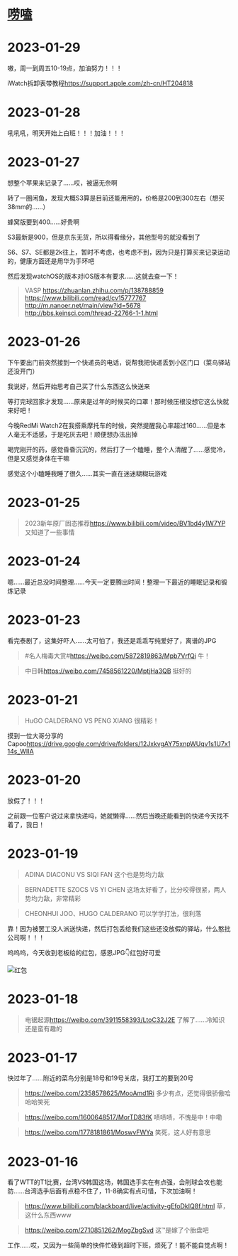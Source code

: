 # [唠嗑](https://github.com/noteMay/blog/issues/29)

# 2023-01-29

嗷，周一到周五10-19点，加油努力！！！

iWatch拆卸表带教程<https://support.apple.com/zh-cn/HT204818>

# 2023-01-28

吼吼吼，明天开始上白班！！！加油！！！

# 2023-01-27

想整个苹果来记录了……哎，被逼无奈啊

转了一圈闲鱼，发现大概S3算是目前还能用用的，价格是200到300左右（想买38mm的……）

蜂窝版要到400……好贵啊

S3最新是900，但是京东无货，所以得看缘分，其他型号的就没看到了

S6、S7、SE都是2k往上，暂时不考虑，也考虑不到，因为只是打算买来记录运动的，健康方面还是用华为手环吧

然后发现watchOS的版本对iOS版本有要求……这就去查一下！

> VASP
<https://zhuanlan.zhihu.com/p/138788859>
<https://www.bilibili.com/read/cv15777767>
<http://m.nanoer.net/main/view?id=5678>
<http://bbs.keinsci.com/thread-22766-1-1.html>

# 2023-01-26

下午要出门前突然接到一个快递员的电话，说帮我把快递丢到小区门口（菜鸟驿站还没开门）

我说好，然后开始思考自己买了什么东西这么快送来

等打完球回家才发现……原来是过年的时候买的口罩！那时候压根没想它这么快就来好吧！

今晚RedMi Watch2在我搭乘摩托车的时候，突然提醒我心率超过160……但是本人毫无不适感，于是吃灰去吧！顺便想办法出掉

喝完刚开的药，感觉昏昏沉沉的，然后打了一个瞌睡，整个人清醒了……感觉冷，但是又感觉身体在干嘛

感觉这个小瞌睡我睡了很久……其实一直在迷迷糊糊玩游戏

# 2023-01-25

> 2023新年原厂固态推荐<https://www.bilibili.com/video/BV1bd4y1W7YP>
又知道了一些事情

# 2023-01-24

嗯……最近总没时间整理……今天一定要腾出时间！整理一下最近的睡眠记录和锻炼记录

# 2023-01-23

看完泰剧了，这集好吓人……太可怕了，我还是乖乖写纯爱好了，离谱的JPG

> #名人梅毒大赏#<https://weibo.com/5872819863/Mpb7VrfQi>
牛！

> 中日韩<https://weibo.com/7458561220/MptjHa3QB>
挺好的

# 2023-01-21

> HuGO CALDERANO VS PENG XIANG
很精彩！

摸到一位大哥分享的Capoo<https://drive.google.com/drive/folders/12JxkvgAY75xnpWUqv1s1U7x114s_WIIA>

# 2023-01-20

放假了！！！

之前跟一位客户说过来拿快递吗，她就懒得……然后当晚还能看到的快递今天找不着了，我日！

# 2023-01-19

> ADINA DIACONU VS SIQI FAN
这个也是势均力敌

> BERNADETTE SZOCS VS YI CHEN
这场太好看了，比分咬得很紧，两人势均力敌，非常精彩

> CHEONHUI JOO、HUGO CALDERANO
可以学学打法，很利落

靠！因为被罢工没人派送快递，然后打包丢给我们这些还没放假的驿站，什么憨批公司啊！！！

呜呜呜，今天收到老板给的红包，感恩JPG👇红包好可爱

![红包](https://9852.ru/images/2023/01/20/IMG_20230119_230827.jpg)

# 2023-01-18

> 电锯起源<https://weibo.com/3911558393/LtoC32J2E>
了解了……冷知识还是蛮有趣的

# 2023-01-17

快过年了……附近的菜鸟分别是18号和19号关店，我打工的要到20号

> <https://weibo.com/2358578625/MooAmd1Ri>
多少有点，还觉得很骄傲哈哈哈笑死

> <https://weibo.com/1600648517/MorTD83fK>
啧啧啧，不愧是中！中嘞

> <https://weibo.com/1778181861/MoswvFWYa>
笑死，这人好有意思

# 2023-01-16

看了WTT的T1比赛，台湾VS韩国这场，韩国选手实在有点强，会削球会攻也能防……台湾选手后面有点稳不住了，11-8确实有点可惜，下次加油啊！

> <https://www.bilibili.com/blackboard/live/activity-gEfoDkIQ8f.html>
草，这什么东西www

> <https://weibo.com/2710851262/MogZbgSvd>
这™是嫁了个胎盘吧

工作……哎，又因为一些简单的快件忙碌到超时下班，烦死了！能不能自觉点啊！